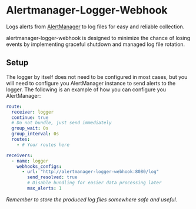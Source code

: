 # Alertmanager-Logger-Webhook

Logs alerts from [AlertManager](https://github.com/prometheus/alertmanager) to log files for easy and reliable collection.

alertmanager-logger-webhook is designed to minimize the chance of losing events by implementing graceful shutdown and managed log file rotation.

## Setup
The logger by itself does not need to be configured in most cases, but you will need to configure you AlertManager instance to send alerts to the logger.
The following is an example of how you can configure you AlertManager:

```yaml
route:
  receiver: logger
  continue: true
  # Do not bundle, just send immediately
  group_wait: 0s
  group_interval: 0s
  routes:
    - # Your routes here

receivers:
  - name: logger
    webhooks_configs:
      - url: "http://alertmanager-logger-webhook:8080/log"
        send_resolved: true
        # Disable bundling for easier data processing later
        max_alerts: 1
```

_Remember to store the produced log files somewhere safe and useful._